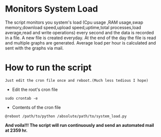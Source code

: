 # Monitors System Load   
The script monitors you system's load (Cpu usage ,RAM usage,swap memory,download speed,upload speed,uptime,total processes,load average,read and write operations) every second and the data is recorded in a file. A new file is created everyday. At the end of the day the file is read and multiple graphs are generated. Average load per hour is calculated and sent with the graphs via mail. 

# How to run the script
```
Just edit the cron file once and reboot.(Much less tedious I hope)
```
* Edit the root's cron file 
``` 
sudo crontab -e
```
* Contents of the cron file

``` @reboot /path/to/python /absolute/path/to/system_load.py  ```

**And voila!!! The script will run continuously and send an automated mail at 2359 hr.** 
